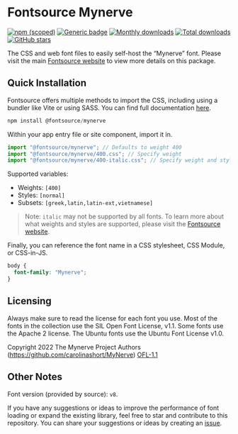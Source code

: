 # Fontsource Mynerve

[![npm (scoped)](https://img.shields.io/npm/v/@fontsource/mynerve?color=brightgreen)](https://www.npmjs.com/package/@fontsource/mynerve) [![Generic badge](https://img.shields.io/badge/fontsource-passing-brightgreen)](https://github.com/fontsource/fontsource) [![Monthly downloads](https://badgen.net/npm/dm/@fontsource/mynerve)](https://github.com/fontsource/fontsource) [![Total downloads](https://badgen.net/npm/dt/@fontsource/mynerve)](https://github.com/fontsource/fontsource) [![GitHub stars](https://img.shields.io/github/stars/fontsource/fontsource.svg?style=social&label=Star)](https://github.com/fontsource/fontsource/stargazers)

The CSS and web font files to easily self-host the “Mynerve” font. Please visit the main [Fontsource website](https://fontsource.org/fonts/mynerve) to view more details on this package.

## Quick Installation

Fontsource offers multiple methods to import the CSS, including using a bundler like Vite or using SASS. You can find full documentation [here](https://fontsource.org/docs/getting-started/introduction).

```javascript
npm install @fontsource/mynerve
```

Within your app entry file or site component, import it in.

```javascript
import "@fontsource/mynerve"; // Defaults to weight 400
import "@fontsource/mynerve/400.css"; // Specify weight
import "@fontsource/mynerve/400-italic.css"; // Specify weight and style
```

Supported variables:
- Weights: `[400]`
- Styles: `[normal]`
- Subsets: `[greek,latin,latin-ext,vietnamese]`

> Note: `italic` may not be supported by all fonts. To learn more about what weights and styles are supported, please visit the [Fontsource website](https://fontsource.org/fonts/mynerve).

Finally, you can reference the font name in a CSS stylesheet, CSS Module, or CSS-in-JS.

```css
body {
  font-family: "Mynerve";
}
```

## Licensing
Always make sure to read the license for each font you use. Most of the fonts in the collection use the SIL Open Font License, v1.1. Some fonts use the Apache 2 license. The Ubuntu fonts use the Ubuntu Font License v1.0.

Copyright 2022 The Mynerve Project Authors (https://github.com/carolinashort/MyNerve)
[OFL-1.1](https://openfontlicense.org)

## Other Notes
Font version (provided by source): `v8`.

If you have any suggestions or ideas to improve the performance of font loading or expand the existing library, feel free to star and contribute to this repository. You can share your suggestions or ideas by creating an [issue](https://github.com/fontsource/fontsource/issues).